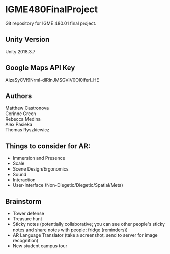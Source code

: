 # IGME480FinalProject
Git repository for IGME 480.01 final project.

## Unity Version
Unity 2018.3.7

## Google Maps API Key
AIzaSyCVl9Nrml-dlRInJMSGVIV0OI0lferl_HE

## Authors
Matthew Castronova  
Corinne Green  
Rebecca Medina  
Alex Pasieka  
Thomas Ryszkiewicz  

## Things to consider for AR:
- Immersion and Presence  
- Scale  
- Scene Design/Ergonomics  
- Sound  
- Interaction  
- User-Interface (Non-Diegetic/Diegetic/Spatial/Meta)  

## Brainstorm
- Tower defense
- Treasure hunt
- Sticky notes (potentially collaborative; you can see other people's sticky notes and share notes with people; fridge (reminders))
- AR Language Translator (take a screenshot, send to server for image recognition)
- New student campus tour  
